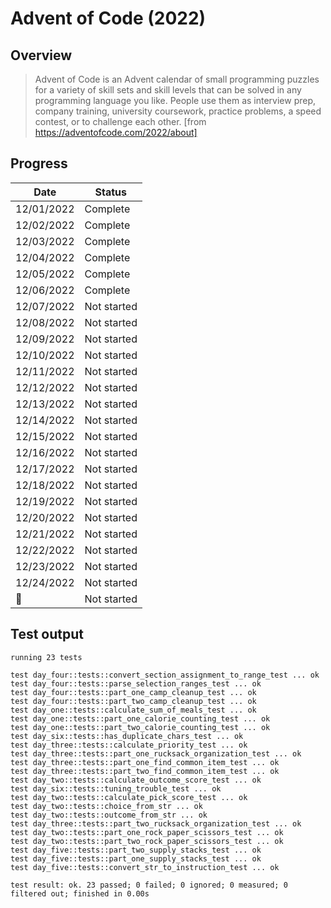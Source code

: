 # Advent of Code (2022)

## Overview

> Advent of Code is an Advent calendar of small programming puzzles for a variety of skill sets and skill levels that can be solved in any programming language you like. People use them as interview prep, company training, university coursework, practice problems, a speed contest, or to challenge each other. [from https://adventofcode.com/2022/about]

## Progress

| Date       | Status      |
| ---------- | ----------- |
| 12/01/2022 | Complete    |
| 12/02/2022 | Complete    |
| 12/03/2022 | Complete    |
| 12/04/2022 | Complete    |
| 12/05/2022 | Complete    |
| 12/06/2022 | Complete    |
| 12/07/2022 | Not started |
| 12/08/2022 | Not started |
| 12/09/2022 | Not started |
| 12/10/2022 | Not started |
| 12/11/2022 | Not started |
| 12/12/2022 | Not started |
| 12/13/2022 | Not started |
| 12/14/2022 | Not started |
| 12/15/2022 | Not started |
| 12/16/2022 | Not started |
| 12/17/2022 | Not started |
| 12/18/2022 | Not started |
| 12/19/2022 | Not started |
| 12/20/2022 | Not started |
| 12/21/2022 | Not started |
| 12/22/2022 | Not started |
| 12/23/2022 | Not started |
| 12/24/2022 | Not started |
| 🎅         | Not started |

## Test output

```
running 23 tests

test day_four::tests::convert_section_assignment_to_range_test ... ok
test day_four::tests::parse_selection_ranges_test ... ok
test day_four::tests::part_one_camp_cleanup_test ... ok
test day_four::tests::part_two_camp_cleanup_test ... ok
test day_one::tests::calculate_sum_of_meals_test ... ok
test day_one::tests::part_one_calorie_counting_test ... ok
test day_one::tests::part_two_calorie_counting_test ... ok
test day_six::tests::has_duplicate_chars_test ... ok
test day_three::tests::calculate_priority_test ... ok
test day_three::tests::part_one_rucksack_organization_test ... ok
test day_three::tests::part_one_find_common_item_test ... ok
test day_three::tests::part_two_find_common_item_test ... ok
test day_two::tests::calculate_outcome_score_test ... ok
test day_six::tests::tuning_trouble_test ... ok
test day_two::tests::calculate_pick_score_test ... ok
test day_two::tests::choice_from_str ... ok
test day_two::tests::outcome_from_str ... ok
test day_three::tests::part_two_rucksack_organization_test ... ok
test day_two::tests::part_one_rock_paper_scissors_test ... ok
test day_two::tests::part_two_rock_paper_scissors_test ... ok
test day_five::tests::part_two_supply_stacks_test ... ok
test day_five::tests::part_one_supply_stacks_test ... ok
test day_five::tests::convert_str_to_instruction_test ... ok

test result: ok. 23 passed; 0 failed; 0 ignored; 0 measured; 0 filtered out; finished in 0.00s
```
